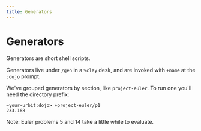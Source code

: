 ```yaml
---
title: Generators
---
```


# Generators

Generators are short shell scripts.

Generators live under `/gen` in a `%clay` desk, and are invoked with `+name` at the `:dojo` prompt.

We've grouped generators by section, like `project-euler`. To run one you'll need the directory prefix:

    ~your-urbit:dojo> +project-euler/p1
    233.168

Note: Euler problems 5 and 14 take a little while to evaluate.
